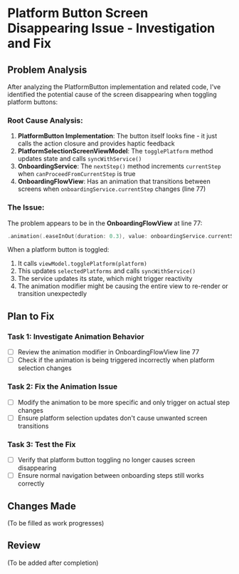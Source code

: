 # Platform Button Screen Disappearing Issue - Investigation and Fix

## Problem Analysis
After analyzing the PlatformButton implementation and related code, I've identified the potential cause of the screen disappearing when toggling platform buttons:

### Root Cause Analysis:
1. **PlatformButton Implementation**: The button itself looks fine - it just calls the action closure and provides haptic feedback
2. **PlatformSelectionScreenViewModel**: The `togglePlatform` method updates state and calls `syncWithService()`
3. **OnboardingService**: The `nextStep()` method increments `currentStep` when `canProceedFromCurrentStep` is true
4. **OnboardingFlowView**: Has an animation that transitions between screens when `onboardingService.currentStep` changes (line 77)

### The Issue:
The problem appears to be in the **OnboardingFlowView** at line 77:
```swift
.animation(.easeInOut(duration: 0.3), value: onboardingService.currentStep)
```

When a platform button is toggled:
1. It calls `viewModel.togglePlatform(platform)`
2. This updates `selectedPlatforms` and calls `syncWithService()`
3. The service updates its state, which might trigger reactivity
4. The animation modifier might be causing the entire view to re-render or transition unexpectedly

## Plan to Fix

### Task 1: Investigate Animation Behavior
- [ ] Review the animation modifier in OnboardingFlowView line 77
- [ ] Check if the animation is being triggered incorrectly when platform selection changes

### Task 2: Fix the Animation Issue
- [ ] Modify the animation to be more specific and only trigger on actual step changes
- [ ] Ensure platform selection updates don't cause unwanted screen transitions

### Task 3: Test the Fix
- [ ] Verify that platform button toggling no longer causes screen disappearing
- [ ] Ensure normal navigation between onboarding steps still works correctly

## Changes Made
(To be filled as work progresses)

## Review
(To be added after completion)